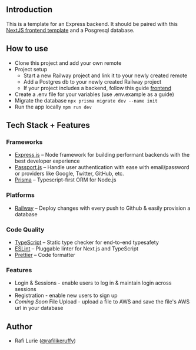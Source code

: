 ## Introduction

This is a template for an Express backend. It should be paired with this [NextJS frontend template](https://github.com/ruffyhacks/template-frontend) and a Posgresql database.

## How to use

- Clone this project and add your own remote
- Project setup
  - Start a new Railway project and link it to your newly created remote
  - Add a Postgres db to your newly created Railway project
  - If your project includes a backend, follow this guide [frontend](https://github.com/ruffyhacks/template-frontend)
- Create a .env file for your variables (use .env.example as a guide)
- Migrate the database `npx prisma migrate dev --name init`
- Run the app locally `npm run dev`

## Tech Stack + Features

### Frameworks

- [Express.js](https://expressjs.com/) – Node framework for building performant backends with the best developer experience
- [Passport.js](https://www.passportjs.org/) – Handle user authentication with ease with email/password or providers like Google, Twitter, GitHub, etc.
- [Prisma](https://www.prisma.io/) – Typescript-first ORM for Node.js

### Platforms

- [Railway](https://railway.app/) – Deploy changes with every push to Github & easily provision a database

### Code Quality

- [TypeScript](https://www.typescriptlang.org/) – Static type checker for end-to-end typesafety
- [ESLint](https://eslint.org/) – Pluggable linter for Next.js and TypeScript
- [Prettier](https://www.npmjs.com/package/prettier) – Code formatter

### Features

- Login & Sessions - enable users to log in & maintain login across sessions
- Registration - enable new users to sign up
- _Coming Soon_ File Upload - upload a file to AWS and save the file's AWS url in your database

## Author

- Rafi Lurie ([@rafilikeruffy](https://twitter.com/rafilikeruffy))